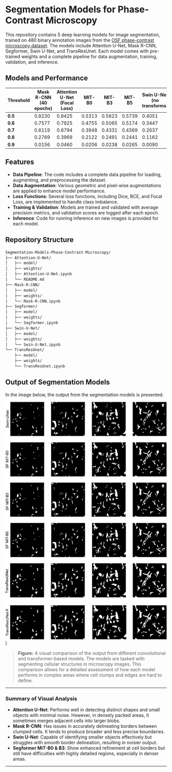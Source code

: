 # Segmentation Models for Phase-Contrast Microscopy

This repository contains 5 deep learning models for image segmentation, trained on 480 binary annotation images from the [OSF phase-contrast microscopy dataset](https://osf.io/ysaq2/). The models include Attention U-Net, Mask R-CNN, Segformer, Swin U-Net, and TransResUnet. Each model comes with pre-trained weights and a complete pipeline for data augmentation, training, validation, and inference.

## Models and Performance

| Threshold | Mask R-CNN (40 epochs) | Attention U-Net (Focal Loss) | MIT-B0 | MIT-B3 | MIT-B5 | Swin U-Net (no transforms) | TransResUnet (raw) | TransResUnet (Finetuned - 1967 samples) |
| --------- | ---------------------- | ---------------------------- | ------ | ------ | ------ | -------------------------- | ------------------ | --------------------------------------- |
| **0.5**   | 0.8230                 | 0.8425                       | 0.5313 | 0.5623 | 0.5739 | 0.4051                     | 0.6563            | 0.7245                                 |
| **0.6**   | 0.7577                 | 0.7925                       | 0.4755 | 0.5065 | 0.5174 | 0.3447                     | 0.6146            | 0.6845                                 |
| **0.7**   | 0.6119                 | 0.6794                       | 0.3948 | 0.4331 | 0.4369 | 0.2637                     | 0.5463            | 0.6230                                 |
| **0.8**   | 0.2769                 | 0.3969                       | 0.2122 | 0.2491 | 0.2441 | 0.1162                     | 0.3786            | 0.4738                                 |
| **0.9**   | 0.0156                 | 0.0460                       | 0.0206 | 0.0238 | 0.0265 | 0.0090                     | 0.0473            | 0.0775                                 |


## Features

- **Data Pipeline**: The code includes a complete data pipeline for loading, augmenting, and preprocessing the dataset.
- **Data Augmentation**: Various geometric and pixel-wise augmentations are applied to enhance model performance.
- **Loss Functions**: Several loss functions, including Dice, BCE, and Focal Loss, are implemented to handle class imbalance.
- **Training & Validation**: Models are trained and validated with average precision metrics, and validation scores are logged after each epoch.
- **Inference**: Code for running inference on new images is provided for each model.

## Repository Structure

```bash
Segmentation-Models-Phase-Contrast-Microscopy/
├── Attention-U-Net/
│   ├── model/
│   ├── weights/
│   ├── Attention-U-Net.ipynb
│   └── README.md
├── Mask-R-CNN/
│   ├── model/
│   ├── weights/
│   └── Mask-R-CNN.ipynb
├── Segformer/
│   ├── model/
│   ├── weights/
│   └── Segformer.ipynb
├── Swin-U-Net/
│   ├── model/
│   ├── weights/
│   └── Swin-U-Net.ipynb
└── TransResUnet/
    ├── model/
    ├── weights/
    └── TransResUnet.ipynb
```
## Output of Segmentation Models

In the image below, the output from the segmentation models is presented. 

![image](https://github.com/lienertdemaeyer/Segmentation-Models-Phase-Contrast-Microscopy/blob/d6898f51200b466ec9a2dfddde6b3537a4de72b1/Transformer%20Binaries%20250%20res.png))

> **Figure:** A visual comparison of the output from different convolutional and transformer-based models. The models are tasked with segmenting cellular structures in microscopy images. This comparison allows for a detailed assessment of how each model performs in complex areas where cell clumps and edges are hard to define.

---

### Summary of Visual Analysis

- **Attention U-Net**: Performs well in detecting distinct shapes and small objects with minimal noise. However, in densely packed areas, it sometimes merges adjacent cells into larger blobs.
- **Mask R-CNN**: Has issues in accurately delineating borders between clumped cells. It tends to produce broader and less precise boundaries.
- **Swin U-Net**: Capable of identifying smaller objects effectively but struggles with smooth border delineation, resulting in noisier output.
- **Segformer MiT-B0 & B3**: Show enhanced refinement at cell borders but still have difficulties with highly detailed regions, especially in denser areas.

---

